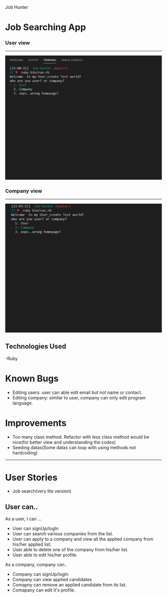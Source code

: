 Job Hunter

# Job Searching App

### User view
---
[![User experience](screen_shots/user-view.PNG)](https://youtu.be/RCGikw_4T4I )



### Company view
---
[![Company experience](screen_shots/company-view.PNG)](https://youtu.be/v-415rg1SWk)


## Technologies Used

-Ruby

# Known Bugs

- Editing users: user can able edit email  but not name or contact.
- Editing company: similar to user, company can only edit program language.

# Improvements

- Too many class method. Refactor with less class method would be nice(for better view and understanding the codes)
- Seeding datas(Some datas can loop with  using  methods not hardcoding)
--------------------------------------------------------------------------------

# User Stories

- Job search(very lite version)

## User can..

As a user, I can ...
- User can signUp/logIn
- User can search various companies from the list.
- User can apply to a company and view all the applied company from his/her applied list.
- User able to delete one of the company from his/her list.
- User able to edit his/her profile. 

As a company, company can..
- Company can signUp/logIn
- Company can view applied candidates 
- Comapny can remove an applied candidate from its list.
- Comapany can edit it's profile.